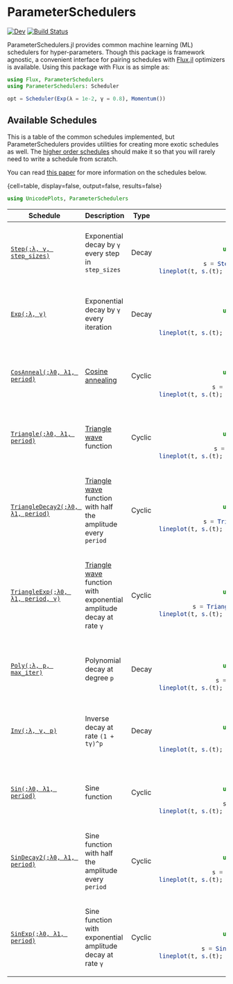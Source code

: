 # ParameterSchedulers

[![Dev](https://img.shields.io/badge/docs-dev-blue.svg)](https://fluxml.github.io/ParameterSchedulers.jl/dev)
[![Build Status](https://github.com/FluxML/ParameterSchedulers.jl/workflows/CI/badge.svg)](https://github.com/FluxML/ParameterSchedulers.jl/actions)

ParameterSchedulers.jl provides common machine learning (ML) schedulers for hyper-parameters. Though this package is framework agnostic, a convenient interface for pairing schedules with [Flux.jl](https://github.com/FluxML/Flux.jl) optimizers is available. Using this package with Flux is as simple as:
```julia
using Flux, ParameterSchedulers
using ParameterSchedulers: Scheduler

opt = Scheduler(Exp(λ = 1e-2, γ = 0.8), Momentum())
```

## Available Schedules

This is a table of the common schedules implemented, but ParameterSchedulers provides utilities for creating more exotic schedules as well. The [higher order schedules](# "Complex schedules") should make it so that you will rarely need to write a schedule from scratch.

You can read [this paper](https://arxiv.org/abs/1908.06477) for more information on the schedules below.

{cell=table, display=false, output=false, results=false}
```julia
using UnicodePlots, ParameterSchedulers
```

<table>
<thead>
<tr>
    <th>Schedule</th>
    <th>Description</th>
    <th>Type</th>
    <th>Example</th>
</tr>
</thead>

<tbody>
<tr><td>

[`Step(;λ, γ, step_sizes)`](# "`Step`")

</td>
<td>

Exponential decay by `γ` every step in `step_sizes`

</td>
<td> Decay </td>
<td style="text-align:center">

{cell=table, display=false}
```julia
using UnicodePlots, ParameterSchedulers
t = 1:10 |> collect
s = Step(λ = 1.0, γ = 0.8, step_sizes = [2, 3, 2])
lineplot(t, s.(t); width = 15, height = 3, border = :ascii, labels = false)
```
</td></tr>

<tr><td>

[`Exp(;λ, γ)`](# "`Exp`")

</td>
<td>

Exponential decay by `γ` every iteration

</td>
<td> Decay </td>
<td style="text-align:center">

{cell=table, display=false}
```julia
using UnicodePlots, ParameterSchedulers
t = 1:10 |> collect
s = Exp(λ = 1.0, γ = 0.5)
lineplot(t, s.(t); width = 15, height = 3, border = :ascii, labels = false)
```
</td></tr>

<tr><td>

[`CosAnneal(;λ0, λ1, period)`](# "`CosAnneal`")

</td>
<td>

<a href="https://arxiv.org/abs/1608.03983v5">Cosine annealing</a>

</td>
<td> Cyclic </td>
<td style="text-align:center">

{cell=table, display=false}
```julia
using UnicodePlots, ParameterSchedulers
t = 1:10 |> collect
s = CosAnneal(λ0 = 0.0, λ1 = 1.0, period = 4)
lineplot(t, s.(t); width = 15, height = 3, border = :ascii, labels = false)
```
</td></tr>

<tr><td>

[`Triangle(;λ0, λ1, period)`](# "`Triangle`")

</td>
<td>

[Triangle wave](https://en.wikipedia.org/wiki/Triangle_wave) function

</td>
<td> Cyclic </td>
<td style="text-align:center">

{cell=table, display=false}
```julia
using UnicodePlots, ParameterSchedulers
t = 1:10 |> collect
s = Triangle(λ0 = 0.0, λ1 = 1.0, period = 2)
lineplot(t, s.(t); width = 15, height = 3, border = :ascii, labels = false)
```
</td></tr>

<tr><td>

[`TriangleDecay2(;λ0, λ1, period)`](# "`TriangleDecay2`")

</td>
<td>

[Triangle wave](https://en.wikipedia.org/wiki/Triangle_wave) function with half the amplitude every `period`

</td>
<td> Cyclic </td>
<td style="text-align:center">

{cell=table, display=false}
```julia
using UnicodePlots, ParameterSchedulers
t = 1:10 |> collect
s = TriangleDecay2(λ0 = 0.0, λ1 = 1.0, period = 2)
lineplot(t, s.(t); width = 15, height = 3, border = :ascii, labels = false)
```
</td></tr>

<tr><td>

[`TriangleExp(;λ0, λ1, period, γ)`](# "`TriangleExp`")

</td>
<td>

[Triangle wave](https://en.wikipedia.org/wiki/Triangle_wave) function with exponential amplitude decay at rate `γ`

</td>
<td> Cyclic </td>
<td style="text-align:center">

{cell=table, display=false}
```julia
using UnicodePlots, ParameterSchedulers
t = 1:10 |> collect
s = TriangleExp(λ0 = 0.0, λ1 = 1.0, period = 2, γ = 0.8)
lineplot(t, s.(t); width = 15, height = 3, border = :ascii, labels = false)
```
</td></tr>

<tr><td>

[`Poly(;λ, p, max_iter)`](# "`Poly`")

</td>
<td>

Polynomial decay at degree `p`

</td>
<td> Decay </td>
<td style="text-align:center">

{cell=table, display=false}
```julia
using UnicodePlots, ParameterSchedulers
t = 1:10 |> collect
s = Poly(λ = 1.0, p = 2, max_iter = t[end])
lineplot(t, s.(t); width = 15, height = 3, border = :ascii, labels = false)
```
</td></tr>

<tr><td>

[`Inv(;λ, γ, p)`](# "`Inv`")

</td>
<td>

Inverse decay at rate `(1 + tγ)^p`

</td>
<td> Decay </td>
<td style="text-align:center">

{cell=table, display=false}
```julia
using UnicodePlots, ParameterSchedulers
t = 1:10 |> collect
s = Inv(λ = 1.0, p = 2, γ = 0.8)
lineplot(t, s.(t); width = 15, height = 3, border = :ascii, labels = false)
```
</td></tr>

<tr><td>

[`Sin(;λ0, λ1, period)`](# "`Sin`")

</td>
<td>

Sine function

</td>
<td> Cyclic </td>
<td style="text-align:center">

{cell=table, display=false}
```julia
using UnicodePlots, ParameterSchedulers
t = 1:10 |> collect
s = Sin(λ0 = 0.0, λ1 = 1.0, period = 2)
lineplot(t, s.(t); width = 15, height = 3, border = :ascii, labels = false)
```
</td></tr>

<tr><td>

[`SinDecay2(;λ0, λ1, period)`](# "`SinDecay2`")

</td>
<td>

Sine function with half the amplitude every `period`

</td>
<td> Cyclic </td>
<td style="text-align:center">

{cell=table, display=false}
```julia
using UnicodePlots, ParameterSchedulers
t = 1:10 |> collect
s = SinDecay2(λ0 = 0.0, λ1 = 1.0, period = 2)
lineplot(t, s.(t); width = 15, height = 3, border = :ascii, labels = false)
```
</td></tr>

<tr><td>

[`SinExp(;λ0, λ1, period)`](# "`SinExp`")

</td>
<td>

Sine function with exponential amplitude decay at rate `γ`

</td>
<td> Cyclic </td>
<td style="text-align:center">

{cell=table, display=false}
```julia
using UnicodePlots, ParameterSchedulers
t = 1:10 |> collect
s = SinExp(λ0 = 0.0, λ1 = 1.0, period = 2, γ = 0.8)
lineplot(t, s.(t); width = 15, height = 3, border = :ascii, labels = false)
```
</td></tr>

</tbody>
</table>
